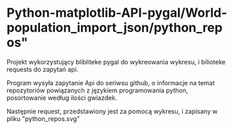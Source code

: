 # Python-matplotlib-API-pygal/World-population_import_json/python_repos"

Projekt wykorzystujący blibliteke pygal do wykreowania wykresu, i 
bilioteke requests do zapytań api.

Program wysyła zapytanie Api do seriwsu github, o informacje na temat repozytoriów powiązanych z językiem programowania python, posortowanie według ilości gwiazdek.

Następnie request, przedstawiony jest za pomocą wykresu, i zapisany w pliku "python_repos.svg"
